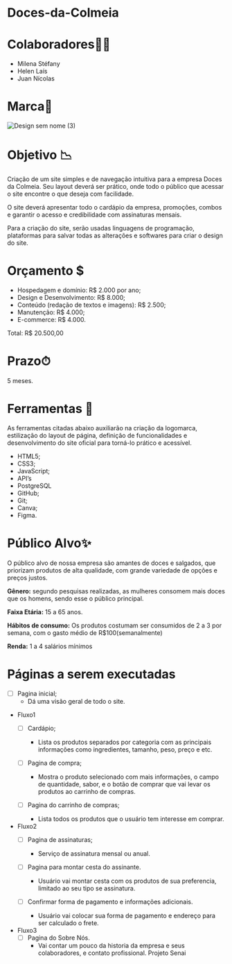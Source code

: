 # Doces-da-Colmeia


# Colaboradores🙍‍♀️

- Milena Stéfany
- Helen Laís
- Juan Nícolas

# Marca📍

![Design sem nome (3)](https://github.com/user-attachments/assets/1eec3d83-5c39-422f-99e9-31614005b94c)


# Objetivo 📉

Criação de um site simples e de navegação intuitiva para a empresa Doces da Colmeia. Seu layout deverá ser prático, onde todo o público que acessar o site encontre o que deseja com facilidade.  

 O site deverá apresentar todo o cardápio da empresa, promoções, combos e garantir o acesso e credibilidade com assinaturas mensais. 

Para a criação do site, serão usadas linguagens de programação, plataformas para salvar todas as alterações e softwares para criar o design do site. 

# Orçamento $

- Hospedagem e domínio: R$ 2.000 por ano;
- Design e Desenvolvimento: R$ 8.000;
- Conteúdo (redação de textos e imagens): R$ 2.500;
- Manutenção: R$ 4.000;
- E-commerce: R$ 4.000.

Total: R$ 20.500,00

# Prazo⏱

5 meses.

# Ferramentas 📌

As ferramentas citadas abaixo auxiliarão na criação da logomarca, estilização do layout de página, definição de funcionalidades e desenvolvimento do site oficial para torná-lo prático e acessível.

- HTML5;
- CSS3;
- JavaScript;
- API’s
- PostgreSQL
- GitHub;
- Git;
- Canva;
- Figma.

# Público Alvo✨

O público alvo de nossa empresa são amantes de doces e salgados, que priorizam produtos de alta qualidade, com grande variedade de opções e preços justos. 

**Gênero:** segundo pesquisas realizadas, as mulheres consomem mais doces que os homens, sendo esse o público principal.

**Faixa Etária:** 15 a 65 anos. 

**Hábitos de consumo:** Os produtos costumam ser consumidos de 2 a 3 por semana, com o gasto médio de R$100(semanalmente)

**Renda:** 1 a 4 salários mínimos

# Páginas a serem executadas

- [ ]  Pagina inicial;
    - Dá uma visão geral de todo o site.

- Fluxo1
    - [ ]  Cardápio;
        - Lista os produtos separados por categoria com as principais informações como ingredientes, tamanho, peso, preço e etc.
        
    - [ ]  Pagina de compra;
        - Mostra o produto selecionado com mais informações, o campo de quantidade, sabor, e o botão de comprar que vai levar os produtos ao carrinho de compras.
        
    - [ ]  Pagina do carrinho de compras;
        - Lista todos os produtos que o usuário tem interesse em comprar.
        
- Fluxo2
    - [ ]  Pagina de assinaturas;
        - Serviço de assinatura mensal ou anual.
    
    - [ ]  Pagina para montar cesta do assinante.
        - Usuário vai montar cesta com os produtos de sua preferencia, limitado ao seu tipo se assinatura.
    
    - [ ]  Confirmar forma de pagamento e informações adicionais.
        - Usuário vai colocar sua forma de pagamento e endereço para ser calculado o frete.
- Fluxo3
    - [ ]  Pagina do Sobre Nós.
        - Vai contar um pouco da historia da empresa e seus colaboradores, e contato profissional.
 Projeto Senai
